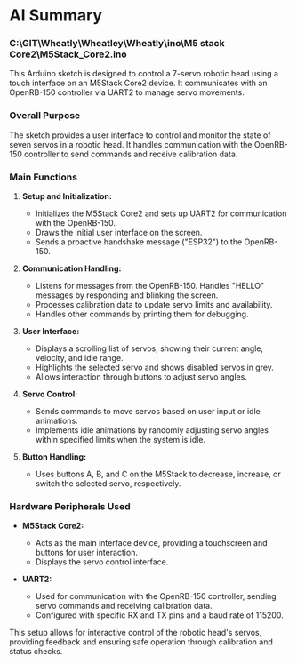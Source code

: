 # AI Summary

### C:\GIT\Wheatly\Wheatley\Wheatly\ino\M5 stack Core2\M5Stack_Core2.ino
This Arduino sketch is designed to control a 7-servo robotic head using a touch interface on an M5Stack Core2 device. It communicates with an OpenRB-150 controller via UART2 to manage servo movements.

### Overall Purpose
The sketch provides a user interface to control and monitor the state of seven servos in a robotic head. It handles communication with the OpenRB-150 controller to send commands and receive calibration data.

### Main Functions
1. **Setup and Initialization:**
   - Initializes the M5Stack Core2 and sets up UART2 for communication with the OpenRB-150.
   - Draws the initial user interface on the screen.
   - Sends a proactive handshake message ("ESP32") to the OpenRB-150.

2. **Communication Handling:**
   - Listens for messages from the OpenRB-150. Handles "HELLO" messages by responding and blinking the screen.
   - Processes calibration data to update servo limits and availability.
   - Handles other commands by printing them for debugging.

3. **User Interface:**
   - Displays a scrolling list of servos, showing their current angle, velocity, and idle range.
   - Highlights the selected servo and shows disabled servos in grey.
   - Allows interaction through buttons to adjust servo angles.

4. **Servo Control:**
   - Sends commands to move servos based on user input or idle animations.
   - Implements idle animations by randomly adjusting servo angles within specified limits when the system is idle.

5. **Button Handling:**
   - Uses buttons A, B, and C on the M5Stack to decrease, increase, or switch the selected servo, respectively.

### Hardware Peripherals Used
- **M5Stack Core2:**
  - Acts as the main interface device, providing a touchscreen and buttons for user interaction.
  - Displays the servo control interface.

- **UART2:**
  - Used for communication with the OpenRB-150 controller, sending servo commands and receiving calibration data.
  - Configured with specific RX and TX pins and a baud rate of 115200.

This setup allows for interactive control of the robotic head's servos, providing feedback and ensuring safe operation through calibration and status checks.
